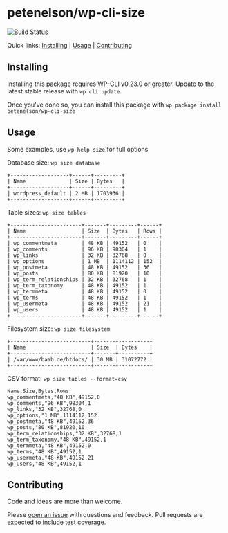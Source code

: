 petenelson/wp-cli-size
======================



[![Build Status](https://travis-ci.org/petenelson/wp-cli-size.svg?branch=master)](https://travis-ci.org/petenelson/wp-cli-size)

Quick links: [Installing](#installing) | [Usage](#usage) | [Contributing](#contributing)

## Installing

Installing this package requires WP-CLI v0.23.0 or greater. Update to the latest stable release with `wp cli update`.

Once you've done so, you can install this package with `wp package install petenelson/wp-cli-size`

## Usage

Some examples, use `wp help size` for full options

Database size: `wp size database`

```
+-------------------+------+---------+
| Name              | Size | Bytes   |
+-------------------+------+---------+
| wordpress_default | 2 MB | 1703936 |
+-------------------+------+---------+
```

Table sizes: `wp size tables`

```
+-----------------------+-------+---------+------+
| Name                  | Size  | Bytes   | Rows |
+-----------------------+-------+---------+------+
| wp_commentmeta        | 48 KB | 49152   | 0    |
| wp_comments           | 96 KB | 98304   | 1    |
| wp_links              | 32 KB | 32768   | 0    |
| wp_options            | 1 MB  | 1114112 | 152  |
| wp_postmeta           | 48 KB | 49152   | 36   |
| wp_posts              | 80 KB | 81920   | 10   |
| wp_term_relationships | 32 KB | 32768   | 1    |
| wp_term_taxonomy      | 48 KB | 49152   | 1    |
| wp_termmeta           | 48 KB | 49152   | 0    |
| wp_terms              | 48 KB | 49152   | 1    |
| wp_usermeta           | 48 KB | 49152   | 21   |
| wp_users              | 48 KB | 49152   | 1    |
+-----------------------+-------+---------+------+
```

Filesystem size: `wp size filesystem`

```
+--------------------------+-------+----------+
| Name                     | Size  | Bytes    |
+--------------------------+-------+----------+
| /var/www/baab.de/htdocs/ | 30 MB | 31072772 |
+--------------------------+-------+----------+
```

CSV format: `wp size tables --format=csv`

```
Name,Size,Bytes,Rows
wp_commentmeta,"48 KB",49152,0
wp_comments,"96 KB",98304,1
wp_links,"32 KB",32768,0
wp_options,"1 MB",1114112,152
wp_postmeta,"48 KB",49152,36
wp_posts,"80 KB",81920,10
wp_term_relationships,"32 KB",32768,1
wp_term_taxonomy,"48 KB",49152,1
wp_termmeta,"48 KB",49152,0
wp_terms,"48 KB",49152,1
wp_usermeta,"48 KB",49152,21
wp_users,"48 KB",49152,1
```

## Contributing

Code and ideas are more than welcome.

Please [open an issue](https://github.com/petenelson/wp-cli-size/issues) with questions and feedback. Pull requests are expected to include [test coverage](https://make.wordpress.org/cli/handbook/commands-cookbook/#writing-tests).

